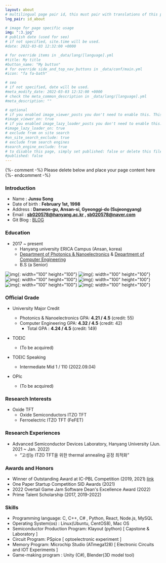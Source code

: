 ```yaml
---
layout: about
# multilingual page pair id, this must pair with translations of this page. (This name must be unique)
lng_pair: id_about

# image for page specific usage
img: ":3.jpg"
# publish date (used for seo)
# if not specified, site.time will be used.
#date: 2022-03-03 12:32:00 +0000

# for override items in _data/lang/[language].yml
#title: My title
#button_name: "My button"
# for override side_and_top_nav_buttons in _data/conf/main.yml
#icon: "fa fa-bath"

# seo
# if not specified, date will be used.
#meta_modify_date: 2022-03-03 12:32:00 +0000
# check the meta_common_description in _data/lang/[language].yml
#meta_description: ""

# optional
# if you enabled image_viewer_posts you don't need to enable this. This is only if image_viewer_posts = false
#image_viewer_on: true
# if you enabled image_lazy_loader_posts you don't need to enable this. This is only if image_lazy_loader_posts = false
#image_lazy_loader_on: true
# exclude from on site search
#on_site_search_exclude: true
# exclude from search engines
#search_engine_exclude: true
# to disable this page, simply set published: false or delete this file
#published: false
---
```


{%- comment -%} Please delete below and place your page content here {%- endcomment -%}
### Introduction
- Name : **Junsu Song**
- Date of birth : **February 1st, 1998**
- Address : **Danwon-gu, Ansan-si, Gyeonggi-do (Sujeongyang)**
- Email : **sb020578@hanyang.ac.kr , sb020578@naver.com**
- Git Blog : [BLOG](https://junsusong98.github.io/ko/)

### Education
- 2017 ~ present
    - Hanyang university ERICA Campus (Ansan, korea)
    - [Department of Photonics & Nanoelectronics](http://photonics.hanyang.ac.kr/) & [Department of Computer Engineering](http://sw.hanyang.ac.kr/)
    - B.S (a Senior)

![img](:HYU.jpg){: width="100" height="100"}
![img](:HYU2.png){: width="100" height="100"}
![img](:Sputter.png){: width="100" height="100"}
![img](:Evaporator.png){: width="100" height="100"}
![img](:Aligner.jpg){: width="100" height="100"}
![img](:Keithley.png){: width="100" height="100"}

### Official Grade
- University Major Credit
    - Photonics & Nanoelectronics GPA: **4.21 / 4.5** (credit: 55)
    - Computer Engineering GPA: **4.32 / 4.5** (credit: 42)
        - Total GPA : **4.24 / 4.5** (credit: 149)

- TOEIC
    - (To be acquired)

- TOEIC Speaking
    - Intermediate Mid 1 / 110 (2022.09.04)

- OPIc
    - (To be acquired)

### Research Interests
- Oxide TFT
    - Oxide Semiconductors ITZO TFT
    - Ferroelectric ITZO TFT (FeFET)

### Research Experiences
- Advanced Semiconductor Devices Laboratory, Hanyang University (Jun. 2021 ~ Jan. 2022)
    - “고성능 ITZO TFT을 위한 thermal annealing 공정 최적화”


### Awards and Honors
- Winner of Outstanding Award at IC-PBL Competition (2019, 2021) [link](https://yh2424.github.io/2021-08-11-Award/)
- One Paper Startup Competition SID Awards (2021)
- 2022 Overtail Game Jam Software Dean's Excellence Award (2022)
- Prime Talent Scholarship (2017, 2019-2022)

### Skills
- Programming language: C, C++, C# , Python, React, Node.js, MySQL
- Operating System(os) : Linux(Ubuntu, CentOS8), Mac OS
- Semiconductor Production Program: Klayout (python) [ Capstone & Laboratory ]
- Circuit Program: PSpice [ optoelectronic experiment ]
- Memory Program: Microchip Studio (ATmega128) [ Electronic Circuits and IOT Experiments ]
- Game-making program : Unity (C#), Blender(3D model tool) 
